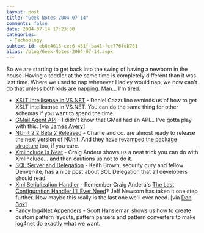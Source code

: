 ```yaml
---
layout: post
title: "Geek Notes 2004-07-14"
comments: false
date: 2004-07-14 17:23:00
categories:
 - Technology
subtext-id: eb6e4615-cec6-431f-ba41-fcc776fdb761
alias: /blog/Geek-Notes-2004-07-14.aspx
---
```



So we are starting to get back into the swing of having a newborn in the house. Having a toddler at the same time is completely different than it was last time. Where we used to nap whenever Hadley would nap, we now can't do that unless both kids are napping. Man... I'm tired.

  * [XSLT Intellisense in VS.NET](http://weblogs.asp.net/cazzu/archive/2004/06/29/168740.aspx) - Daniel Cazzulino reminds us of how to get XSLT intellisense in VS.NET. You can do the same thing for other schemas if you want to spend the time.
  * [GMail Agent API](http://www.codeproject.com/csharp/gmailagent.asp) - I didn't know that GMail had an API... I've gotta play with this. [via [James Avery](http://dotavery.com/blog/archive/2004/07/07/1567.aspx)]
  * [NUnit 2.2 Beta 2 Released](http://sourceforge.net/forum/forum.php?forum_id=389404) - Charlie and co. are almost ready to release the next version of NUnit. And they have [revamped the package structure](http://sourceforge.net/forum/forum.php?forum_id=389412) too, if you care.
  * [XmlInclude Is Neat](http://pluralsight.com/craig/archive/2004/07/08/1580.aspx) - Craig Andera shows us a neat trick you can do with XmlInclude... and then cautions us not to do it.
  * [SQL Server and Delegation](http://pluralsight.com/keith/archive/2004/07/08/1586.aspx) - Keith Brown, security gury and fellow Denver-ite, has a nice post about SQL Delegation that all developers should read.
  * [Xml Serialization Handler](http://integralpath.blogs.com/thinkingoutloud/2004/07/xml_serializati.html) - Remember Craig Andera's [The Last Configuration Handler I'll Ever Need](http://www.pluralsight.com/craig/articleview.aspx/CLR%20Workings/The%20Last%20Configuration%20Section%20Handler%20I.xml)? Jeff Newsom has taken it one step further. Now maybe this really is the last one we'll ever need. [via [Don Box](http://www.gotdotnet.com/team/dbox/default.aspx?key=2004-07-09T04:54:05Z)]
  * [Fancy log4Net Appenders](http://www.hanselman.com/blog/PermaLink.aspx?guid=b04ee603-c73d-4320-973d-59977a16d23d) - Scott Hansleman shows us how to create custom pattern layouts, pattern parsers and pattern converters to make log4net do exactly what we want.
